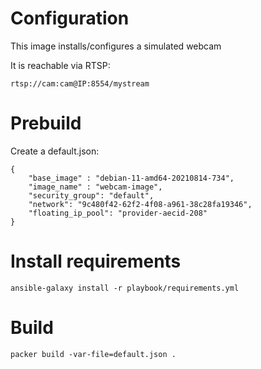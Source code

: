 # Configuration

This image installs/configures a simulated webcam

It is reachable via RTSP:

```
rtsp://cam:cam@IP:8554/mystream
```


# Prebuild

Create a default.json:

```
{
    "base_image" : "debian-11-amd64-20210814-734",
    "image_name" : "webcam-image",
    "security_group": "default",
    "network": "9c480f42-62f2-4f08-a961-38c28fa19346",
    "floating_ip_pool": "provider-aecid-208"
}
```

# Install requirements

```
ansible-galaxy install -r playbook/requirements.yml
```


# Build

```
packer build -var-file=default.json .
```
